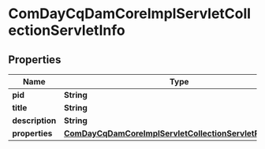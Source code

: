 

# ComDayCqDamCoreImplServletCollectionServletInfo

## Properties

Name | Type | Description | Notes
------------ | ------------- | ------------- | -------------
**pid** | **String** |  |  [optional]
**title** | **String** |  |  [optional]
**description** | **String** |  |  [optional]
**properties** | [**ComDayCqDamCoreImplServletCollectionServletProperties**](ComDayCqDamCoreImplServletCollectionServletProperties.md) |  |  [optional]



